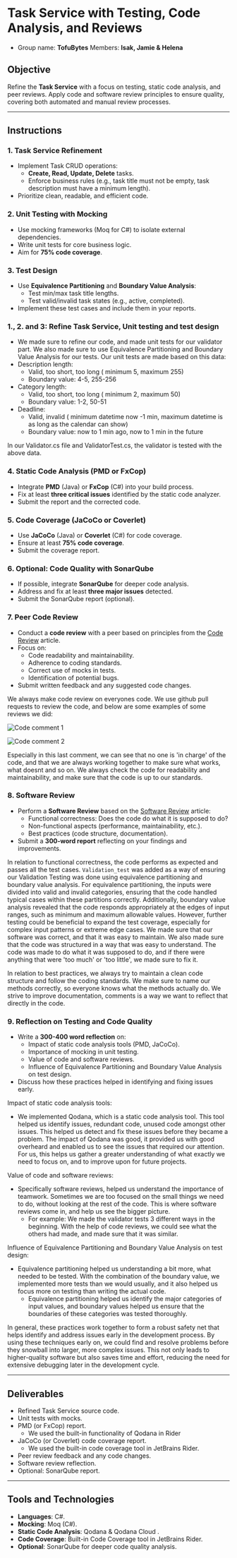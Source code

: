# Task Service with Testing, Code Analysis, and Reviews
 - Group name: **TofuBytes** Members: **Isak, Jamie & Helena**
## Objective
Refine the **Task Service** with a focus on testing, static code analysis, and peer reviews. Apply code and software review principles to ensure quality, covering both automated and manual review processes.

---

## Instructions

### 1. Task Service Refinement
- Implement Task CRUD operations:
    - **Create, Read, Update, Delete** tasks.
    - Enforce business rules (e.g., task title must not be empty, task description must have a minimum length).
- Prioritize clean, readable, and efficient code.

### 2. Unit Testing with Mocking
- Use mocking frameworks (Moq for C#) to isolate external dependencies.
- Write unit tests for core business logic.
- Aim for **75% code coverage**.

### 3. Test Design
- Use **Equivalence Partitioning** and **Boundary Value Analysis**:
    - Test min/max task title lengths.
    - Test valid/invalid task states (e.g., active, completed).
- Implement these test cases and include them in your reports.

### 1., 2. and 3: Refine Task Service, Unit testing and test design
- We made sure to refine our code, and made unit tests for our validator part. We also made sure to use Equivalence Partitioning and Boundary Value Analysis for our tests.
Our unit tests are made based on this data:
- Description length:
  - Valid, too short, too long ( minimum 5, maximum 255)
  - Boundary value: 4-5, 255-256
- Category length:
  - Valid, too short, too long ( minimum 2, maximum 50)
  - Boundary value: 1-2, 50-51
- Deadline:
  - Valid, invalid ( minimum datetime now -1 min, maximum datetime is as long as the calendar can show)
  - Boundary value: now to 1 min ago, now to 1 min in the future

In our Validator.cs file and ValidatorTest.cs, the validator is tested with the above data.

### 4. Static Code Analysis (PMD or FxCop)
- Integrate **PMD** (Java) or **FxCop** (C#) into your build process.
- Fix at least **three critical issues** identified by the static code analyzer.
- Submit the report and the corrected code.

### 5. Code Coverage (JaCoCo or Coverlet)
- Use **JaCoCo** (Java) or **Coverlet** (C#) for code coverage.
- Ensure at least **75% code coverage**.
- Submit the coverage report.

### 6. Optional: Code Quality with SonarQube
- If possible, integrate **SonarQube** for deeper code analysis.
- Address and fix at least **three major issues** detected.
- Submit the SonarQube report (optional).

### 7. Peer Code Review
- Conduct a **code review** with a peer based on principles from the [Code Review](https://en.wikipedia.org/wiki/Code_review) article.
- Focus on:
    - Code readability and maintainability.
    - Adherence to coding standards.
    - Correct use of mocks in tests.
    - Identification of potential bugs.
- Submit written feedback and any suggested code changes.

We always make code review on everyones code. We use github pull requests to review the code, and below are some examples of some reviews we did:

![Code comment 1](Images/codeComment1.png)

![Code comment 2](Images/codeComment2.png)

Especially in this last comment, we can see that no one is 'in charge' of the code, and that we are always working together to make sure what works, what doesnt and so on.
We always check the code for readability and maintainability, and make sure that the code is up to our standards.


### 8. Software Review
- Perform a **Software Review** based on the [Software Review](https://en.wikipedia.org/wiki/Software_review) article:
    - Functional correctness: Does the code do what it is supposed to do?
    - Non-functional aspects (performance, maintainability, etc.).
    - Best practices (code structure, documentation).
- Submit a **300-word report** reflecting on your findings and improvements.

In relation to functional correctness, the code performs as expected and passes all the test cases. `Validation_test` was added as a way of ensuring our Validation Testing was done using equivalence partitioning and boundary value analysis. 
For equivalence partitioning, the inputs were divided into valid and invalid categories, ensuring that the code handled typical cases within these partitions correctly. 
Additionally, boundary value analysis revealed that the code responds appropriately at the edges of input ranges, such as minimum and maximum allowable values. However, further testing could be beneficial to expand the test coverage, especially for complex input patterns or extreme edge cases.
We made sure that our software was correct, and that it was easy to maintain. We also made sure that the code was structured in a way that was easy to understand.
The code was made to do what it was supposed to do, and if there were anything that were 'too much' or 'too little', we made sure to fix it.

In relation to best practices, we always try to maintain a clean code structure and follow the coding standards. We make sure to name our methods correctly, so everyone knows what the methods actually do.
We strive to improve documentation, comments is a way we want to reflect that directly in the code.

### 9. Reflection on Testing and Code Quality
- Write a **300-400 word reflection** on:
    - Impact of static code analysis tools (PMD, JaCoCo).
    - Importance of mocking in unit testing.
    - Value of code and software reviews.
    - Influence of Equivalence Partitioning and Boundary Value Analysis on test design.
- Discuss how these practices helped in identifying and fixing issues early.

Impact of static code analysis tools:
- We implemented Qodana, which is a static code analysis tool. This tool helped us identify issues, redundant code, unused code amongst other issues. This helped us detect and fix these issues before they became a problem. The impact of Qodana was good, it provided us with good overheard and enabled us to see the issues that required our attention. For us, this helps us gather a greater understanding of what exactly we need to focus on, and to improve upon for future projects.

Value of code and software reviews:
- Specifically software reviews, helped us understand the importance of teamwork. Sometimes we are too focused on the small things we need to do, without looking at the rest of the code. This is where software reviews come in, and help us see the bigger picture.
    - For example: We made the validator tests 3 different ways in the beginning. With the help of code reviews, we could see what the others had made, and made sure that it was similar.

Influence of Equivalence Partitioning and Boundary Value Analysis on test design:
- Equivalence partitioning helped us understanding a bit more, what needed to be tested. With the combination of the boundary value, we implemented more tests than we would usually, and it also helped us focus more on testing than writing the actual code.
    - Equivalence partitioning helped us identify the major categories of input values, and  boundary values helped us ensure that the boundaries of these categories was tested thoroughly.
 
In general, these practices work together to form a robust safety net that helps identify and address issues early in the development process. By using these techniques early on, we could find and resolve problems before they snowball into larger, more complex issues. This not only leads to higher-quality software but also saves time and effort, reducing the need for extensive debugging later in the development cycle.

---

## Deliverables
- Refined Task Service source code.
- Unit tests with mocks.
- PMD (or FxCop) report.
  - We used the built-in functionality of Qodana in Rider
- JaCoCo (or Coverlet) code coverage report.
  - We used the built-in code coverage tool in JetBrains Rider.
- Peer review feedback and any code changes.
- Software review reflection.
- Optional: SonarQube report.

---

## Tools and Technologies
- **Languages**: C#.
- **Mocking**: Moq (C#).
- **Static Code Analysis**: Qodana & Qodana Cloud .
- **Code Coverage**: Built-in Code Coverage tool in JetBrains Rider.
- **Optional**: SonarQube for deeper code quality analysis.
